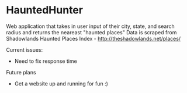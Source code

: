 # HauntedHunter

Web application that takes in user input of their city, state, and search radius and returns the neareast "haunted places"
Data is scraped from Shadowlands Haunted Places Index - http://theshadowlands.net/places/

Current issues:
- Need to fix response time

Future plans
- Get a website up and running for fun :)
